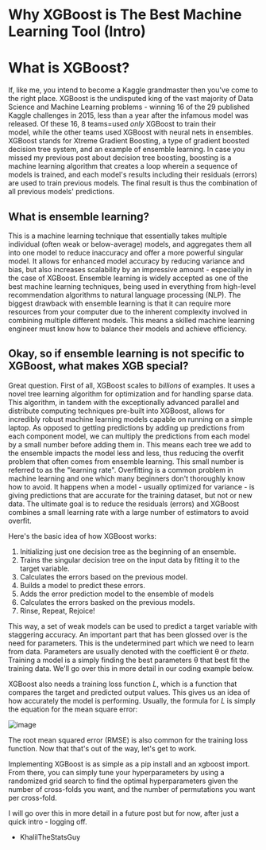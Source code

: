 # Why XGBoost is The Best Machine Learning Tool (Intro)

# What is XGBoost?
If, like me, you intend to become a Kaggle grandmaster then you've come to the right place. XGBoost is the undisputed king of the vast majority of Data Science and Machine Learning problems - winning 16 of the 29 published Kaggle challenges in 2015, less than a year after the infamous model was released. Of these 16, 8 teams=used *only* XGBoost to train their  
model, while the other teams used XGBoost with neural nets in ensembles. XGBoost stands for Xtreme Gradient Boosting, a type of gradient boosted decision tree system, and an example of ensemble learning. In case you missed my previous post about decision tree boosting, boosting is a machine learning algorithm that creates a loop wherein a sequence of models is trained, and each model's results including their residuals (errors) are used to train previous models. The final result is thus the combination of all previous models' predictions. 

## What is ensemble learning?

This is a machine learning technique that essentially takes multiple individual (often weak or below-average) models, and aggregates them all into one model to reduce inaccuracy and offer a more powerful singular model. It allows for enhanced model accuracy by reducing variance and bias, but also increases scalability by an impressive amount - especially in the case of XGBoost. Ensemble learning is widely accepted as one of the best machine learning techniques, being used in everything from high-level recommendation algorithms to natural language processing (NLP).
The biggest drawback with ensemble learning is that it can require more resources from your computer due to the inherent complexity involved in combining multiple different models. This means a skilled machine learning engineer must know how to balance their models and achieve efficiency.

## Okay, so if ensemble learning is not specific to XGBoost, what makes XGB special?

Great question. First of all, XGBoost scales to *billions* of examples. It uses a novel tree learning algorithm for optimization and for handling sparse data. This algorithm, in tandem with the exceptionally advanced parallel and distribute computing techniques pre-built into XGBoost, allows for incredibly robust machine learning models capable on running on a simple laptop. 
As opposed to getting predictions by adding up predictions from each component model, we can multiply the predictions from each model by a small number before adding them in. This means each tree we add to the ensemble impacts the model less and less, thus reducing the overfit problem that often comes from ensemble learning. This small number is referred to as the "learning rate". Overfitting is a common problem in machine learning and one which many beginners don't thoroughly know how to avoid. It happens when a model - usually optimized for variance - is giving predictions that are accurate for the training dataset, but not or new data. The ultimate goal is to reduce the residuals (errors) and 
XGBoost combines a small learning rate with a large number of estimators to avoid overfit.

Here's the basic idea of how XGBoost works:

1. Initializing just one decision tree as the beginning of an ensemble. 
2. Trains the singular decision tree on the input data by fitting it to the target variable. 
3. Calculates the errors based on the previous model.
4. Builds a model to predict these errors.
5. Adds the error prediction model to the ensemble of models
6. Calculates the errors basked on the previous models.
7. Rinse, Repeat, Rejoice!

This way, a set of weak models can be used to predict a target variable with staggering accuracy. An important part that has been glossed over is the need for parameters. This is the undetermined part which we need to learn from data. Parameters are usually denoted with the coefficient θ or _theta_. Training a model is a simply finding the best parameters θ that best fit the training data. We'll go over this in more detail in our coding example below.

XGBoost also needs a training loss function _L_, which is a function that compares the target and predicted output values. This gives us an idea of how accurately the model is performing. Usually, the formula for _L_ is simply the equation for the mean square error: 

![image](https://user-images.githubusercontent.com/44441178/221717080-76606744-2087-4c91-b080-6e55f629b470.png)

The root mean squared error (RMSE) is also common for the training loss function. Now that that's out of the way, let's get to work.

Implementing XGBoost is as simple as a pip install and an xgboost import. From there, you can simply tune your hyperparameters by using a randomized grid search to find the optimal hyperparameters given the number of cross-folds you want, and the number of permutations you want per cross-fold. 

I will go over this in more detail in a future post but for now, after just a quick intro - logging off.

- KhalilTheStatsGuy

